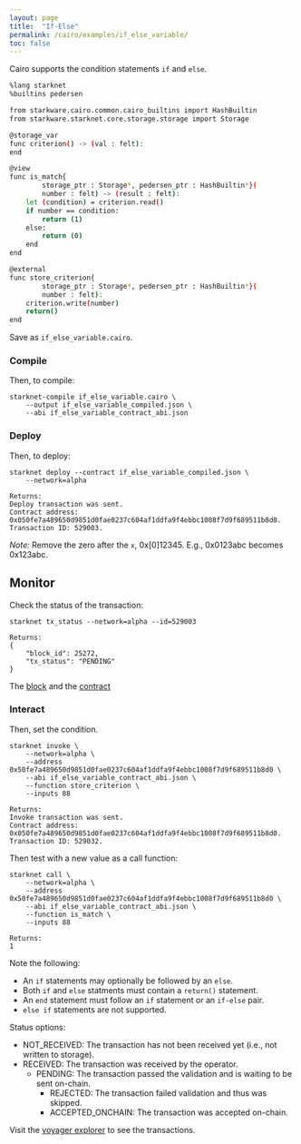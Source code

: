 ```yaml
---
layout: page
title:  "If-Else"
permalink: /cairo/examples/if_else_variable/
toc: false
---
```


Cairo supports the condition statements `if` and `else`.

```sh
%lang starknet
%builtins pedersen

from starkware.cairo.common.cairo_builtins import HashBuiltin
from starkware.starknet.core.storage.storage import Storage

@storage_var
func criterion() -> (val : felt):
end

@view
func is_match{
        storage_ptr : Storage*, pedersen_ptr : HashBuiltin*}(
        number : felt) -> (result : felt):
    let (condition) = criterion.read()
    if number == condition:
        return (1)
    else:
        return (0)
    end
end

@external
func store_criterion{
        storage_ptr : Storage*, pedersen_ptr : HashBuiltin*}(
        number : felt):
    criterion.write(number)
    return()
end
```
Save as `if_else_variable.cairo`.

### Compile

Then, to compile:
```
starknet-compile if_else_variable.cairo \
    --output if_else_variable_compiled.json \
    --abi if_else_variable_contract_abi.json
```
### Deploy

Then, to deploy:
```
starknet deploy --contract if_else_variable_compiled.json \
    --network=alpha

Returns:
Deploy transaction was sent.
Contract address: 0x050fe7a489650d9851d0fae0237c604af1ddfa9f4ebbc1008f7d9f689511b8d0.
Transaction ID: 529003.
```

*Note:* Remove the zero after the `x`, 0x[0]12345. E.g., 0x0123abc becomes 0x123abc.

## Monitor

Check the status of the transaction:

```
starknet tx_status --network=alpha --id=529003

Returns:
{
    "block_id": 25272,
    "tx_status": "PENDING"
}
```
The [block](https://voyager.online/block/25272) and the
[contract](https://voyager.online/contract/0x50fe7a489650d9851d0fae0237c604af1ddfa9f4ebbc1008f7d9f689511b8d0#state)

### Interact

Then, set the condition.

```
starknet invoke \
    --network=alpha \
    --address 0x50fe7a489650d9851d0fae0237c604af1ddfa9f4ebbc1008f7d9f689511b8d0 \
    --abi if_else_variable_contract_abi.json \
    --function store_criterion \
    --inputs 88

Returns:
Invoke transaction was sent.
Contract address: 0x050fe7a489650d9851d0fae0237c604af1ddfa9f4ebbc1008f7d9f689511b8d0.
Transaction ID: 529032.
```

Then test with a new value as a call function:

```
starknet call \
    --network=alpha \
    --address 0x50fe7a489650d9851d0fae0237c604af1ddfa9f4ebbc1008f7d9f689511b8d0 \
    --abi if_else_variable_contract_abi.json \
    --function is_match \
    --inputs 88

Returns:
1
```


Note the following:
- An `if` statements may optionally be followed by an `else`.
- Both `if` and `else` statments must contain a `return()` statement.
- An `end` statement must follow an `if` statement or an `if-else` pair.
- `else if` statements are not supported.

Status options:

- NOT_RECEIVED: The transaction has not been received yet (i.e., not written to storage).
- RECEIVED: The transaction was received by the operator.
    - PENDING: The transaction passed the validation and is waiting to be sent on-chain.
        - REJECTED: The transaction failed validation and thus was skipped.
        - ACCEPTED_ONCHAIN: The transaction was accepted on-chain.


Visit the [voyager explorer](https://voyager.online/) to see the transactions.